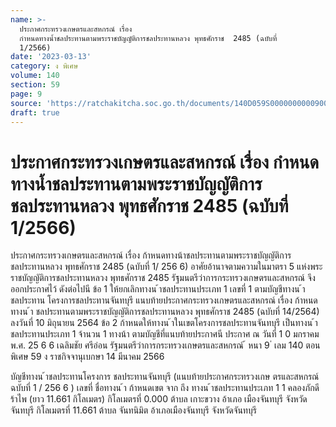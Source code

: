 ```yaml
---
name: >-
  ประกาศกระทรวงเกษตรและสหกรณ์ เรื่อง
  กำหนดทางน้ำชลประทานตามพระราชบัญญัติการชลประทานหลวง พุทธศักราช  2485 (ฉบับที่
  1/2566)
date: '2023-03-13'
category: ง พิเศษ
volume: 140
section: 59
page: 9
source: 'https://ratchakitcha.soc.go.th/documents/140D059S0000000000900.pdf'
draft: true
---
```


# ประกาศกระทรวงเกษตรและสหกรณ์ เรื่อง กำหนดทางน้ำชลประทานตามพระราชบัญญัติการชลประทานหลวง พุทธศักราช  2485 (ฉบับที่ 1/2566)

ประกาศกระทรวงเกษตรและสหกรณ์ เรื่อง ก้าหนดทางน้าชลประทานตามพระราชบัญญัติการชลประทานหลวง พุทธศักราช 2485 (ฉบับที่ 1/ 256 6) อาศัยอ้านาจตามความในมาตรา 5 แห่งพระราชบัญญัติการชลประทานหลวง พุทธศักราช 2485 รัฐมนตรีว่าการกระทรวงเกษตรและสหกรณ์ จึงออกประกาศไว้ ดังต่อไปนี ข้อ 1 ให้ยกเลิกทางน ้าชลประทานประเภท 1 เลขที่ 1 ตามบัญชีทางน ้าชลประทาน โครงการชลประทานจันทบุรี แนบท้ายประกาศกระทรวงเกษตรและสหกรณ์ เรื่อง ก้าหนดทางน ้า ชลประทานตามพระราชบัญญัติการชลประทานหลวง พุทธศักราช 2485 (ฉบับที่ 14/2564) ลงวันที่ 10 มิถุนายน 2564 ข้อ 2 ก้าหนดให้ทางน ้าในเขตโครงการชลประทานจันทบุรี เป็นทางน ้าชลประทานประเภท 1 จ้านวน 1 ทางน้า ตามบัญชีที่แนบท้ายประกาศนี ประกาศ ณ วันที่ 1 0 มกราคม พ.ศ. 25 6 6 เฉลิมชัย ศรีอ่อน รัฐมนตรีว่าการกระทรวงเกษตรและสหกรณ์ ้ หนา 9 ่ เลม 140 ตอนพิเศษ 59 ง ราชกิจจานุเบกษา 14 มีนาคม 2566

บัญชีทางน ้าชลประทานโครงการ ชลประทานจันทบุรี (แนบท้ายประกาศกระทรวงเกษ ตรและสหกรณ์ ฉบับที่ 1 / 256 6 ) เลขที่ ชื่อทางน ้า ก้าหนดเขต จาก ถึง ทางน ้าชลประทานประเภท 1 1 คลองภักดีร้าไพ (ยาว 11.661 กิโลเมตร) กิโลเมตรที่ 0.000 ต้าบล เกาะขวาง อ้าเภอ เมืองจันทบุรี จังหวัด จันทบุรี กิโลเมตรที่ 11.661 ต้าบล จันทนิมิต อ้าเภอเมืองจันทบุรี จังหวัดจันทบุรี
